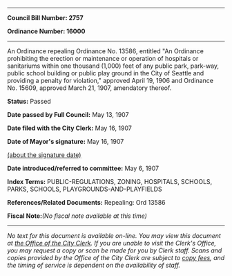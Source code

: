 

********

**Council Bill Number: 2757**
   
**Ordinance Number: 16000**
********

 An Ordinance repealing Ordinance No. 13586, entitled "An Ordinance prohibiting the erection or maintenance or operation of hospitals or sanitariums within one thousand (1,000) feet of any public park, park-way, public school building or public play ground in the City of Seattle and providing a penalty for violation," approved April 19, 1906 and Ordinance No. 15609, approved March 21, 1907, amendatory thereof.

**Status:** Passed
   
**Date passed by Full Council:** May 13, 1907
   
**Date filed with the City Clerk:** May 16, 1907
   
**Date of Mayor's signature:** May 16, 1907
   
[(about the signature date)](/~public/approvaldate.htm)
   
   
   
**Date introduced/referred to committee:** May 6, 1907
   
   
**Index Terms:** PUBLIC-REGULATIONS, ZONING, HOSPITALS, SCHOOLS, PARKS, SCHOOLS, PLAYGROUNDS-AND-PLAYFIELDS

**References/Related Documents:** Repealing: Ord 13586

**Fiscal Note:**_(No fiscal note available at this time)_
********

_No text for this document is available on-line. You may view this document at [the Office of the City Clerk](http://www.seattle.gov/leg/clerk/contactUs.htm). If you are unable to visit the Clerk's Office, you may request a copy or scan be made for you by Clerk staff. Scans and copies provided by the Office of the City Clerk are subject to [copy fees](http://clerk.seattle.gov/~public/clerkfees.htm), and the timing of service is dependent on the availability of staff._

